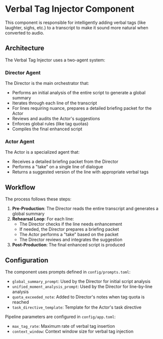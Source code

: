# Verbal Tag Injector Component

This component is responsible for intelligently adding verbal tags (like laughter, sighs, etc.) to a transcript to make it sound more natural when converted to audio.

## Architecture

The Verbal Tag Injector uses a two-agent system:

### Director Agent
The Director is the main orchestrator that:
- Performs an initial analysis of the entire script to generate a global summary
- Iterates through each line of the transcript
- For lines requiring nuance, prepares a detailed briefing packet for the Actor
- Reviews and audits the Actor's suggestions
- Enforces global rules (like tag quotas)
- Compiles the final enhanced script

### Actor Agent
The Actor is a specialized agent that:
- Receives a detailed briefing packet from the Director
- Performs a "take" on a single line of dialogue
- Returns a suggested version of the line with appropriate verbal tags

## Workflow

The process follows these steps:

1. **Pre-Production**: The Director reads the entire transcript and generates a global summary
2. **Rehearsal Loop**: For each line:
   - The Director checks if the line needs enhancement
   - If needed, the Director prepares a briefing packet
   - The Actor performs a "take" based on the packet
   - The Director reviews and integrates the suggestion
3. **Post-Production**: The final enhanced script is produced

## Configuration

The component uses prompts defined in `config/prompts.toml`:
- `global_summary_prompt`: Used by the Director for initial script analysis
- `unified_moment_analysis_prompt`: Used by the Director for line-by-line analysis
- `quota_exceeded_note`: Added to Director's notes when tag quota is reached
- `task_directive_template`: Template for the Actor's task directive

Pipeline parameters are configured in `config/app.toml`:
- `max_tag_rate`: Maximum rate of verbal tag insertion
- `context_window`: Context window size for verbal tag injection
